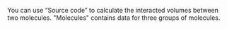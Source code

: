 You can use “Source code” to calculate the interacted volumes between two molecules.
"Molecules"  contains data for three groups of molecules.
